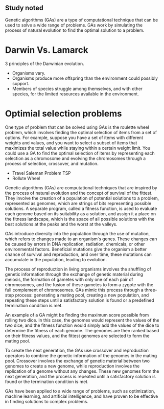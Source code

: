 ## Study noted


Genetic algorithms (GAs) are a type of computational technique that can be used to solve a wide range of problems. GAs work by simulating the process of natural evolution to find the optimal solution to a problem.



# Darwin Vs. Lamarck


 3 principles of the Darwinian evolution.
- Organisms vary.
- Organisms produce more offspring than the environment could possibly support.
- Members of species struggle among themselves, and with other species, for the limited
      resources available in the environment.
# Optimial selection problems 

One type of problem that can be solved using GAs is the roulette wheel problem, which involves finding the optimal selection of items from a set of options. For example, suppose you have a set of items with different weights and values, and you want to select a subset of items that maximizes the total value while staying within a certain weight limit. You could use a GA to find the optimal selection of items by representing each selection as a chromosome and evolving the chromosomes through a process of selection, crossover, and mutation. <br>

* Travel Saleman Problem TSP
* Rollute Wheel



Genetic algorithms (GAs) are computational techniques that are inspired by the process of natural evolution and the concept of survival of the fittest. They involve the creation of a population of potential solutions to a problem, represented as genomes, which are strings of bits representing possible solutions. A separate program, called a fitness function, is used to evaluate each genome based on its suitability as a solution, and assign it a place on the fitness landscape, which is the space of all possible solutions with the best solutions at the peaks and the worst at the valleys.

GAs introduce diversity into the population through the use of mutation, which refers to changes made to an organism's genes. These changes can be caused by errors in DNA replication, radiation, chemicals, or other environmental factors. Beneficial mutations give the organism a better chance of survival and reproduction, and over time, these mutations can accumulate in the population, leading to evolution.

The process of reproduction in living organisms involves the shuffling of genetic information through the exchange of genetic material during meiosis, the formation of gametes with only one of each pair of chromosomes, and the fusion of these gametes to form a zygote with the full complement of chromosomes. GAs mimic this process through a three-step process: generating a mating pool, creating a new population, and repeating these steps until a satisfactory solution is found or a predefined termination condition is met.

An example of a GA might be finding the maximum score possible from rolling two dice. In this case, the genomes would represent the values of the two dice, and the fitness function would simply add the values of the dice to determine the fitness of each genome. The genomes are then ranked based on their fitness values, and the fittest genomes are selected to form the mating pool.

To create the next generation, the GAs use crossover and reproduction operators to combine the genetic information of the genomes in the mating pool. Crossover involves the exchange of genetic material between two genomes to create a new genome, while reproduction involves the replication of a genome without any changes. These new genomes form the next generation, and the process is repeated until a satisfactory solution is found or the termination condition is met.

GAs have been applied to a wide range of problems, such as optimization, machine learning, and artificial intelligence, and have proven to be effective in finding solutions to complex problems.



